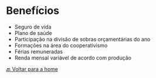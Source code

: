 # Benefícios

* Seguro de vida
* Plano de saúde
* Participação na divisão de sobras orçamentárias do ano
* Formações na área do cooperativismo
* Férias remuneradas
* Renda mensal variável de acordo com produção

[🔙 Voltar para a home](../README.md)
